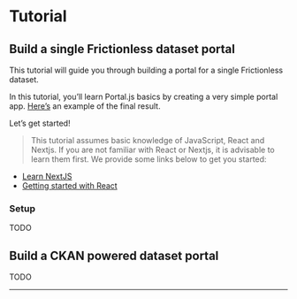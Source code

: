 # Tutorial

## Build a single Frictionless dataset portal
This tutorial will guide you through building a portal for a single Frictionless dataset.

In this tutorial, you’ll learn Portal.js basics by creating a very simple portal app. [Here’s](https://portal-js.vercel.app/) an example of the final result.

Let’s get started!

> This tutorial assumes basic knowledge of JavaScript, React and Nextjs. If you are not familiar with React or Nextjs, it is advisable to learn them first. We provide some links below to get you started:

* [Learn NextJS](https://nextjs.org/docs/getting-started)
* [Getting started with React](https://reactjs.org/docs/getting-started.html#learn-react)

### Setup
TODO


## Build a CKAN powered dataset portal
TODO
___